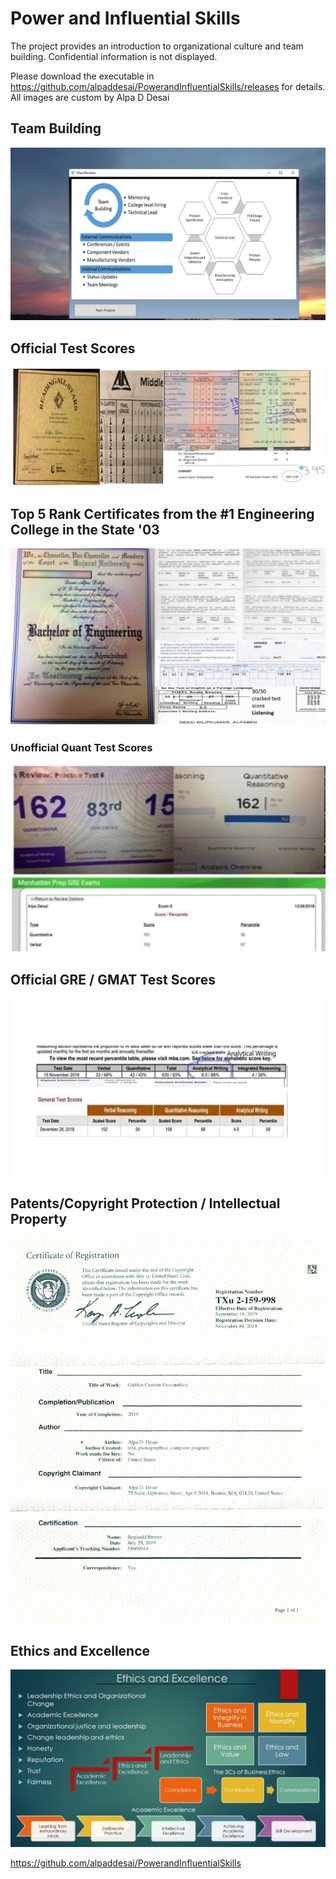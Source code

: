 # Power and Influential Skills

The project provides an introduction to organizational culture and team building. 
Confidential information is not displayed. 

Please download the executable in https://github.com/alpaddesai/PowerandInfluentialSkills/releases for details. 
All images are custom by Alpa D Desai 

## Team Building
![image](TeamBuilding.png)

## Official Test Scores 
![image](Grades_marks_image.jpg)

## Top 5 Rank Certificates from the #1 Engineering College in the State '03 
![image](Bachelor's.jpg)

### Unofficial Quant Test Scores
![image](QuantTestScore.jpg)

## Official GRE / GMAT Test Scores
![image](GREGMAT.jpg)

## Patents/Copyright Protection / Intellectual Property
![image](USCopyrightCertificateofRegistration.png)

## Ethics and Excellence
![image](Ethics.jpg)

https://github.com/alpaddesai/PowerandInfluentialSkills
